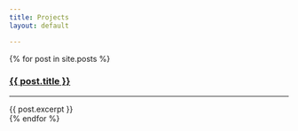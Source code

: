 ```yaml
---
title: Projects
layout: default

---
```


{% for post in site.posts %}
  <div class="post" onclick="window.location='{{ post.url }}';">
  <h3><a href="{{ post.url }}" class="post_title_a">{{ post.title }}</a></h3>
  <hr>
  {{ post.excerpt }}
  </div>
{% endfor %}
